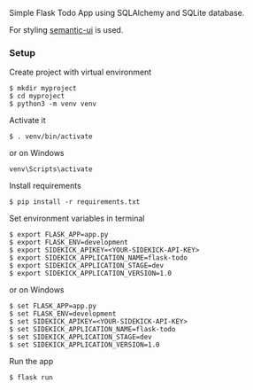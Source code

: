 Simple Flask Todo App using SQLAlchemy and SQLite database.

For styling [semantic-ui](https://semantic-ui.com/) is used.

### Setup
Create project with virtual environment

```console
$ mkdir myproject
$ cd myproject
$ python3 -m venv venv
```

Activate it
```console
$ . venv/bin/activate
```

or on Windows
```console
venv\Scripts\activate
```

Install requirements
```console
$ pip install -r requirements.txt
```

Set environment variables in terminal
```console
$ export FLASK_APP=app.py
$ export FLASK_ENV=development
$ export SIDEKICK_APIKEY=<YOUR-SIDEKICK-API-KEY>
$ export SIDEKICK_APPLICATION_NAME=flask-todo
$ export SIDEKICK_APPLICATION_STAGE=dev
$ export SIDEKICK_APPLICATION_VERSION=1.0
```

or on Windows
```console
$ set FLASK_APP=app.py
$ set FLASK_ENV=development
$ set SIDEKICK_APIKEY=<YOUR-SIDEKICK-API-KEY>
$ set SIDEKICK_APPLICATION_NAME=flask-todo
$ set SIDEKICK_APPLICATION_STAGE=dev
$ set SIDEKICK_APPLICATION_VERSION=1.0
```

Run the app
```console
$ flask run
```

